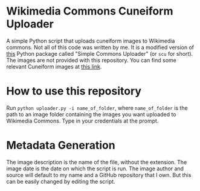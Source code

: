 # Wikimedia Commons Cuneiform Uploader
A simple Python script that uploads cuneiform images to Wikimedia commons. Not all of this code was written by me. It is a modified version of [this](https://github.com/fastily/simple-commons-uploader) Python package called "Simple Commons Uploader" (or `scu` for short). The images are not provided with this repository. You can find some relevant Cuneiform images at [this link](https://github.com/vkethana/cuneiform_convert/).
# How to use this repository
Run `python uploader.py -i name_of_folder`, where `name_of_folder` is the path to an image folder containing the images you want uploaded to Wikimedia Commons. Type in your credentials at the prompt.

# Metadata Generation
The image description is the name of the file, without the extension. The image date is the date on which the script is run.
The image author and source will default to my name and a GitHub repository that I own. But this can be easily changed by editing the script.
